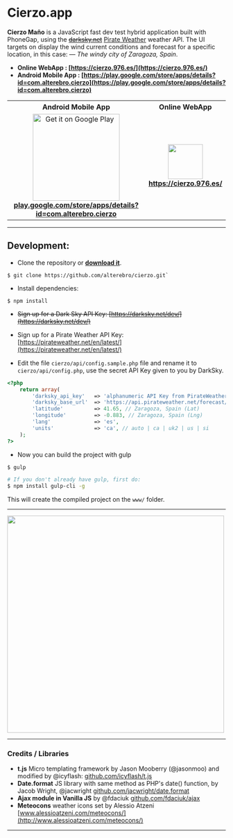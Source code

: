 # Cierzo.app

**Cierzo Maño** is a JavaScript fast dev test hybrid application built with PhoneGap, using the ~~[darksky.net](https://darksky.net/dev/)~~ [Pirate Weather](https://pirateweather.net/en/latest/) weather API. The UI targets on display the wind current conditions and forecast for a specific location, in this case: — *The windy city of Zaragoza, Spain*.


- **Online WebApp : [https://cierzo.976.es/](https://cierzo.976.es/)**
- **Android Mobile App : [https://play.google.com/store/apps/details?id=com.alterebro.cierzo](https://play.google.com/store/apps/details?id=com.alterebro.cierzo)**


<table>
<tr>
	<th>Android Mobile App</th>
	<th>Online WebApp</th>
</tr>
<tr>
	<td align="center">
	<a href="https://play.google.com/store/apps/details?id=com.alterebro.cierzo"><img alt="Get it on Google Play" src="https://play.google.com/intl/en_us/badges/images/apps/en-play-badge-border.png" width="200" /></a>
		<br><strong><a href="https://play.google.com/store/apps/details?id=com.alterebro.cierzo">play.google.com/store/apps/details?id=com.alterebro.cierzo</a></strong>
	</td>
	<td align="center">
	<a href="https://cierzo.976.es/"><img src="https://cierzo.976.es/www/img/icons/android-chrome-512x512.png" width="80" /></a>
	<br><strong><a href="https://cierzo.976.es/">https://cierzo.976.es/</a></strong>
	</td>
</tr>
</table>


---


## Development:

- Clone the repository or **[download it](https://github.com/alterebro/cierzo/archive/master.zip)**.

```
$ git clone https://github.com/alterebro/cierzo.git`
```

- Install dependencies:

```
$ npm install
```

- ~~Sign up for a Dark Sky API Key:
[https://darksky.net/dev/](https://darksky.net/dev/)~~
- Sign up for a Pirate Weather API Key:
[https://pirateweather.net/en/latest/](https://pirateweather.net/en/latest/)


- Edit the file `cierzo/api/config.sample.php` file and rename it to `cierzo/api/config.php`, use the secret API Key given to you by DarkSky.

```php
<?php
	return array(
		'darksky_api_key' 	=> 'alphanumeric API Key from PirateWeather',
		'darksky_base_url' 	=> 'https://api.pirateweather.net/forecast/',
		'latitude' 			=> 41.65, // Zaragoza, Spain (Lat)
		'longitude' 		=> -0.883, // Zaragoza, Spain (Lng)
		'lang' 				=> 'es',
		'units' 			=> 'ca', // auto | ca | uk2 | us | si
	);
?>
```

- Now you can build the project with gulp

```sh
$ gulp

# If you don't already have gulp, first do:
$ npm install gulp-cli -g
```
This will create the compiled project on the `www/` folder.

---

<a href="https://cierzo.976.es"><img src="https://cierzo.976.es/www/img/share/cierzo-zaragoza.jpg" width="500" /></a>

---


### Credits / Libraries

- **t.js** Micro templating framework by Jason Mooberry (@jasonmoo) and modified by @icyflash: [github.com/icyflash/t.js](https://github.com/icyflash/t.js)
- **Date.format** JS library with same method as PHP's date() function, by Jacob Wright, @jacwright [github.com/jacwright/date.format](https://github.com/jacwright/date.format)
- **Ajax module in Vanilla JS** by @fdaciuk [github.com/fdaciuk/ajax](https://github.com/fdaciuk/ajax)
- **Meteocons** weather icons set by Alessio Atzeni [www.alessioatzeni.com/meteocons/](http://www.alessioatzeni.com/meteocons/)

---
